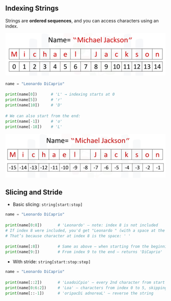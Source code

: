 <h2 id="indexing-strings">Indexing Strings</h2>

Strings are **ordered sequences**, and you can access characters using an index.

![alt text](image.png)
```python
name = "Leonardo DiCaprio"

print(name[0])      # 'L' → indexing starts at 0
print(name[5])      # 'r'
print(name[10])     # 'D'

# We can also start from the end:
print(name[-1])     # 'o'
print(name[-18])    # 'L'
```

![alt text](image-1.png)

<h2 id="slicing-and-stride">Slicing and Stride</h2>

- Basic slicing: `string[start:stop]`


```python
name = "Leonardo DiCaprio"

print(name[0:8])       # 'Leonardo' — note: index 8 is not included
# If index 8 were included, you'd get "Leonardo " (with a space at the end)
# That’s because character at index 8 is the space: ' '

print(name[:8])        # Same as above — when starting from the beginning, 0 is optional
print(name[9:])        # From index 9 to the end — returns 'DiCaprio'
```

- With stride: `string[start:stop:step]`

```python
name = "Leonardo DiCaprio"

print(name[::2])       # 'LoadoiCpio' — every 2nd character from start to end
print(name[0:6:2])     # 'Loa' — characters from index 0 to 5, skipping every 2nd letter
print(name[::-1])      # 'oripacDi adnoreaL' — reverse the string
```

